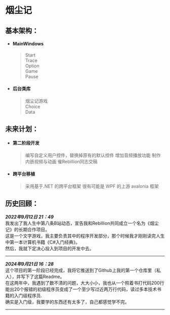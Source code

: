 # 烟尘记


## 基本架构：
* #### MainWindows
  > Start   
  > Trace  
  > Option  
  > Game  
  > Pause
* #### 后台类库  
  > 烟尘记游戏  
  > Choice  
  > Data  


## 未来计划：
* #### 第二阶段开发
  > 编写自定义用户控件，替换掉原有的默认控件
  > 增加音频播放功能
  > 制作内嵌视频与动画
  > 催Rebillion同志交稿
* #### 跨平台移植
  > 采用基于.NET 的跨平台框架
  > 很有可能是 WPF 的上游 avalonia 框架

  

## 历史回顾：

***2022年9月12日 21：49***  
我发出了我人生中第八条B站动态，宣告我和Rebillion共同成立一个名为《烟尘记》的长期合作项目。  
这是一个文字游戏，我主要负责其中的程序开发部分，那个时候我才刚刚读完人生中第一本计算机书籍《C#入门经典》。  
然后，我就下定决心投入到项目的开发中去。  

********************************************

***2024年9月21日 16：28***  
这个项目的第一阶段已经完成，我将它推送到了Github上我的第一个仓库里（私人），并写下了这篇Readme。  
在这两年中，我遇到了数不清的问题，大大小小，我也从一个照着书打代码200行能出20个报错的初级程序员变成了一个至少写过近两万行代码，读过多本技术书籍的入门级程序员.  
确实是入门级，我要学的东西还有太多了，自己都感觉学不完。  

********************************************
